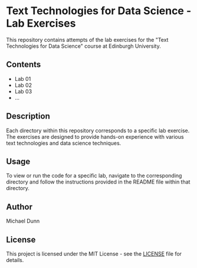 # Text Technologies for Data Science - Lab Exercises

This repository contains attempts of the lab exercises for the "Text Technologies for Data Science" course at Edinburgh University.

## Contents

- Lab 01
- Lab 02
- Lab 03
- ...

## Description

Each directory within this repository corresponds to a specific lab exercise. The exercises are designed to provide hands-on experience with various text technologies and data science techniques.

## Usage

To view or run the code for a specific lab, navigate to the corresponding directory and follow the instructions provided in the README file within that directory.

## Author

Michael Dunn

## License

This project is licensed under the MIT License - see the [LICENSE](LICENSE) file for details.